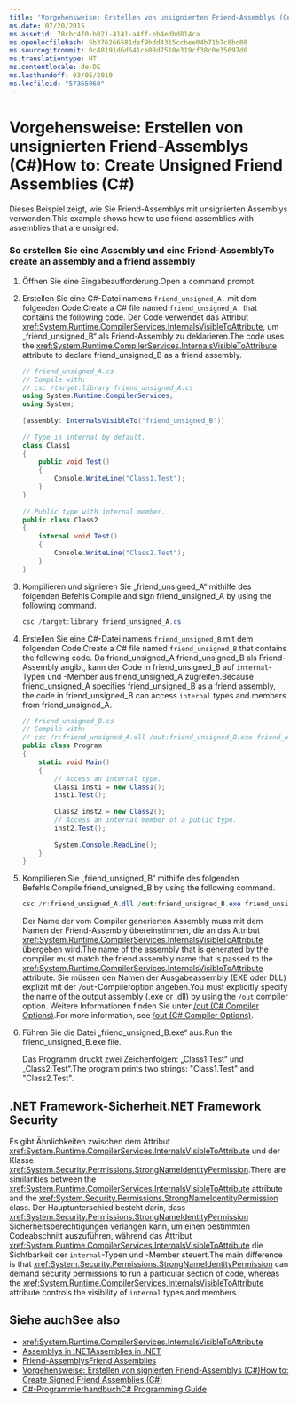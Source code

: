 ```yaml
---
title: 'Vorgehensweise: Erstellen von unsignierten Friend-Assemblys (C#)'
ms.date: 07/20/2015
ms.assetid: 78cbc4f0-b021-4141-a4ff-eb4edbd814ca
ms.openlocfilehash: 5b376266581def9bdd4315ccbee04b71b7c8bc08
ms.sourcegitcommit: 0c48191d6d641ce88d7510e319cf38c0e35697d0
ms.translationtype: HT
ms.contentlocale: de-DE
ms.lasthandoff: 03/05/2019
ms.locfileid: "57365060"
---
```

# <a name="how-to-create-unsigned-friend-assemblies-c"></a><span data-ttu-id="0d909-102">Vorgehensweise: Erstellen von unsignierten Friend-Assemblys (C#)</span><span class="sxs-lookup"><span data-stu-id="0d909-102">How to: Create Unsigned Friend Assemblies (C#)</span></span>
<span data-ttu-id="0d909-103">Dieses Beispiel zeigt, wie Sie Friend-Assemblys mit unsignierten Assemblys verwenden.</span><span class="sxs-lookup"><span data-stu-id="0d909-103">This example shows how to use friend assemblies with assemblies that are unsigned.</span></span>  
  
### <a name="to-create-an-assembly-and-a-friend-assembly"></a><span data-ttu-id="0d909-104">So erstellen Sie eine Assembly und eine Friend-Assembly</span><span class="sxs-lookup"><span data-stu-id="0d909-104">To create an assembly and a friend assembly</span></span>  
  
1.  <span data-ttu-id="0d909-105">Öffnen Sie eine Eingabeaufforderung.</span><span class="sxs-lookup"><span data-stu-id="0d909-105">Open a command prompt.</span></span>  
  
2.  <span data-ttu-id="0d909-106">Erstellen Sie eine C#-Datei namens `friend_unsigned_A.` mit dem folgenden Code.</span><span class="sxs-lookup"><span data-stu-id="0d909-106">Create a C# file named `friend_unsigned_A.` that contains the following code.</span></span> <span data-ttu-id="0d909-107">Der Code verwendet das Attribut <xref:System.Runtime.CompilerServices.InternalsVisibleToAttribute>, um „friend_unsigned_B“ als Friend-Assembly zu deklarieren.</span><span class="sxs-lookup"><span data-stu-id="0d909-107">The code uses the <xref:System.Runtime.CompilerServices.InternalsVisibleToAttribute> attribute to declare friend_unsigned_B as a friend assembly.</span></span>  
  
    ```csharp  
    // friend_unsigned_A.cs  
    // Compile with:   
    // csc /target:library friend_unsigned_A.cs  
    using System.Runtime.CompilerServices;  
    using System;  
  
    [assembly: InternalsVisibleTo("friend_unsigned_B")]  
  
    // Type is internal by default.  
    class Class1  
    {  
        public void Test()  
        {  
            Console.WriteLine("Class1.Test");  
        }  
    }  
  
    // Public type with internal member.  
    public class Class2  
    {  
        internal void Test()  
        {  
            Console.WriteLine("Class2.Test");  
        }  
    }  
    ```  
  
3.  <span data-ttu-id="0d909-108">Kompilieren und signieren Sie „friend_unsigned_A“ mithilfe des folgenden Befehls.</span><span class="sxs-lookup"><span data-stu-id="0d909-108">Compile and sign friend_unsigned_A by using the following command.</span></span>  
  
    ```csharp  
    csc /target:library friend_unsigned_A.cs  
    ```  
  
4.  <span data-ttu-id="0d909-109">Erstellen Sie eine C#-Datei namens `friend_unsigned_B` mit dem folgenden Code.</span><span class="sxs-lookup"><span data-stu-id="0d909-109">Create a C# file named `friend_unsigned_B` that contains the following code.</span></span> <span data-ttu-id="0d909-110">Da friend_unsigned_A friend_unsigned_B als Friend-Assembly angibt, kann der Code in friend_unsigned_B auf `internal`-Typen und -Member aus friend_unsigned_A zugreifen.</span><span class="sxs-lookup"><span data-stu-id="0d909-110">Because friend_unsigned_A specifies friend_unsigned_B as a friend assembly, the code in friend_unsigned_B can access `internal` types and members from friend_unsigned_A.</span></span>  
  
    ```csharp  
    // friend_unsigned_B.cs  
    // Compile with:   
    // csc /r:friend_unsigned_A.dll /out:friend_unsigned_B.exe friend_unsigned_B.cs  
    public class Program  
    {  
        static void Main()  
        {  
            // Access an internal type.  
            Class1 inst1 = new Class1();  
            inst1.Test();  
  
            Class2 inst2 = new Class2();  
            // Access an internal member of a public type.  
            inst2.Test();  
  
            System.Console.ReadLine();  
        }  
    }  
    ```  
  
5.  <span data-ttu-id="0d909-111">Kompilieren Sie „friend_unsigned_B“ mithilfe des folgenden Befehls.</span><span class="sxs-lookup"><span data-stu-id="0d909-111">Compile friend_unsigned_B by using the following command.</span></span>  
  
    ```csharp  
    csc /r:friend_unsigned_A.dll /out:friend_unsigned_B.exe friend_unsigned_B.cs  
    ```  
  
     <span data-ttu-id="0d909-112">Der Name der vom Compiler generierten Assembly muss mit dem Namen der Friend-Assembly übereinstimmen, die an das Attribut <xref:System.Runtime.CompilerServices.InternalsVisibleToAttribute> übergeben wird.</span><span class="sxs-lookup"><span data-stu-id="0d909-112">The name of the assembly that is generated by the compiler must match the friend assembly name that is passed to the <xref:System.Runtime.CompilerServices.InternalsVisibleToAttribute> attribute.</span></span> <span data-ttu-id="0d909-113">Sie müssen den Namen der Ausgabeassembly (EXE oder DLL) explizit mit der `/out`-Compileroption angeben.</span><span class="sxs-lookup"><span data-stu-id="0d909-113">You must explicitly specify the name of the output assembly (.exe or .dll) by using the `/out` compiler option.</span></span> <span data-ttu-id="0d909-114">Weitere Informationen finden Sie unter [/out (C# Compiler Options)](../../../../csharp/language-reference/compiler-options/out-compiler-option.md).</span><span class="sxs-lookup"><span data-stu-id="0d909-114">For more information, see [/out (C# Compiler Options)](../../../../csharp/language-reference/compiler-options/out-compiler-option.md).</span></span>  
  
6.  <span data-ttu-id="0d909-115">Führen Sie die Datei „friend_unsigned_B.exe“ aus.</span><span class="sxs-lookup"><span data-stu-id="0d909-115">Run the friend_unsigned_B.exe file.</span></span>  
  
     <span data-ttu-id="0d909-116">Das Programm druckt zwei Zeichenfolgen: „Class1.Test“ und „Class2.Test“.</span><span class="sxs-lookup"><span data-stu-id="0d909-116">The program prints two strings: "Class1.Test" and "Class2.Test".</span></span>  
  
## <a name="net-framework-security"></a><span data-ttu-id="0d909-117">.NET Framework-Sicherheit</span><span class="sxs-lookup"><span data-stu-id="0d909-117">.NET Framework Security</span></span>  
 <span data-ttu-id="0d909-118">Es gibt Ähnlichkeiten zwischen dem Attribut <xref:System.Runtime.CompilerServices.InternalsVisibleToAttribute> und der Klasse <xref:System.Security.Permissions.StrongNameIdentityPermission>.</span><span class="sxs-lookup"><span data-stu-id="0d909-118">There are similarities between the <xref:System.Runtime.CompilerServices.InternalsVisibleToAttribute> attribute and the <xref:System.Security.Permissions.StrongNameIdentityPermission> class.</span></span> <span data-ttu-id="0d909-119">Der Hauptunterschied besteht darin, dass <xref:System.Security.Permissions.StrongNameIdentityPermission> Sicherheitsberechtigungen verlangen kann, um einen bestimmten Codeabschnitt auszuführen, während das Attribut <xref:System.Runtime.CompilerServices.InternalsVisibleToAttribute> die Sichtbarkeit der `internal`-Typen und -Member steuert.</span><span class="sxs-lookup"><span data-stu-id="0d909-119">The main difference is that <xref:System.Security.Permissions.StrongNameIdentityPermission> can demand security permissions to run a particular section of code, whereas the <xref:System.Runtime.CompilerServices.InternalsVisibleToAttribute> attribute controls the visibility of `internal` types and members.</span></span>  
  
## <a name="see-also"></a><span data-ttu-id="0d909-120">Siehe auch</span><span class="sxs-lookup"><span data-stu-id="0d909-120">See also</span></span>

- <xref:System.Runtime.CompilerServices.InternalsVisibleToAttribute>
- [<span data-ttu-id="0d909-121">Assemblys in .NET</span><span class="sxs-lookup"><span data-stu-id="0d909-121">Assemblies in .NET</span></span>](../../../../standard/assembly/index.md)
- [<span data-ttu-id="0d909-122">Friend-Assemblys</span><span class="sxs-lookup"><span data-stu-id="0d909-122">Friend Assemblies</span></span>](../../../../standard/assembly/friend-assemblies.md)
- [<span data-ttu-id="0d909-123">Vorgehensweise: Erstellen von signierten Friend-Assemblys (C#)</span><span class="sxs-lookup"><span data-stu-id="0d909-123">How to: Create Signed Friend Assemblies (C#)</span></span>](../../../../csharp/programming-guide/concepts/assemblies-gac/how-to-create-signed-friend-assemblies.md)
- [<span data-ttu-id="0d909-124">C#-Programmierhandbuch</span><span class="sxs-lookup"><span data-stu-id="0d909-124">C# Programming Guide</span></span>](../../../../csharp/programming-guide/index.md)
